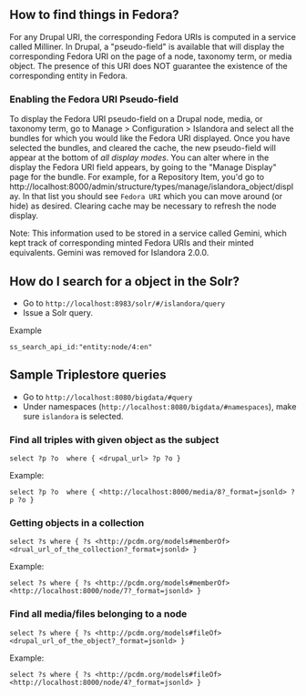 ## How to find things in Fedora?

For any Drupal URI, the corresponding Fedora URIs is computed in a service called Milliner. In Drupal, a "pseudo-field" is available that will display the corresponding Fedora URI on the page of a node, taxonomy term, or media object. The presence of this URI does NOT guarantee the existence of the corresponding entity in Fedora. 

### Enabling the Fedora URI Pseudo-field

To display the Fedora URI pseudo-field on a Drupal node, media, or taxonomy term, go to Manage > Configuration > Islandora and select all the bundles for which you would like the Fedora URI displayed. Once you have selected the bundles, and cleared the cache, the new pseudo-field will appear at the bottom of _all display modes_. You can alter where in the display the Fedora URI field appears, by going to the "Manage Display" page for the bundle. For example, for a Repository Item, you'd go to http://localhost:8000/admin/structure/types/manage/islandora_object/display. In that list you should see `Fedora URI` which you can move around (or hide) as desired. Clearing cache may be necessary to refresh the node display.

Note: This information used to be stored in a service called Gemini, which kept track of corresponding minted Fedora URIs and their minted equivalents. Gemini was removed for Islandora 2.0.0.


## How do I search for a object in the Solr?
* Go to `http://localhost:8983/solr/#/islandora/query`
* Issue a Solr query.

Example
```
ss_search_api_id:"entity:node/4:en"
```

## Sample Triplestore queries
* Go to `http://localhost:8080/bigdata/#query`
* Under namespaces (`http://localhost:8080/bigdata/#namespaces`), make sure `islandora` is selected.  

### Find all triples with given object as the subject
```
select ?p ?o  where { <drupal_url> ?p ?o }
```

Example:

```
select ?p ?o  where { <http://localhost:8000/media/8?_format=jsonld> ?p ?o }
```

### Getting objects in a collection
```
select ?s where { ?s <http://pcdm.org/models#memberOf> <drual_url_of_the_collection?_format=jsonld> }
```

Example:

```
select ?s where { ?s <http://pcdm.org/models#memberOf> <http://localhost:8000/node/7?_format=jsonld> }
```

### Find all media/files belonging to a node

```
select ?s where { ?s <http://pcdm.org/models#fileOf> <drupal_url_of_the_object?_format=jsonld> }
```

Example:

```
select ?s where { ?s <http://pcdm.org/models#fileOf> <http://localhost:8000/node/4?_format=jsonld> }
```
